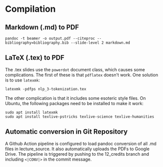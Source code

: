 # Compilation

## Markdown (.md) to PDF

```
pandoc -t beamer -o output.pdf --citeproc --bibliography=bibliography.bib --slide-level 2 markdown.md
```

## LaTeX (.tex) to PDF

The .tex slides use the `powerdot` document class, which causes some complications.
The first of these is that `pdflatex` doesn't work. One solution is to use
`latexmk`:

```
latexmk -pdfps nlp_3-tokenization.tex
```

The other complication is that it includes some esoteric style files. On Ubuntu,
the following packages need to be installed to make it work:

```
sudo apt install latexmk
sudo apt install texlive-pstricks texlive-science texlive-humanities
```

## Automatic conversion in Git Repository

A Github Action pipeline is configured to load pandoc conversion of all .md files in lecture_source. It also automatically uploads the PDFs to Google Drive. The pipeline is triggered by pushing to the 12_credits branch and including `<|CONV|>` in the commit message.